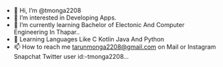 - 👋 Hi, I’m @tmonga2208
- 👀 I’m interested in Developing Apps.
- 🌱 I’m currently learning Bachelor of Electonic And Computer Engineering In Thapar..
- 🤖 Learning Languages Like C Kotlin Java And Python
- 📫 How to reach me tarunmonga2208@gmail.com on Mail or Instagram Snapchat Twitter user id:-tmonga2208...

<!---
tmonga2208/tmonga2208 is a ✨ special ✨ repository because its `README.md` (this file) appears on your GitHub profile.
You can click the Preview link to take a look at your changes.
--->

